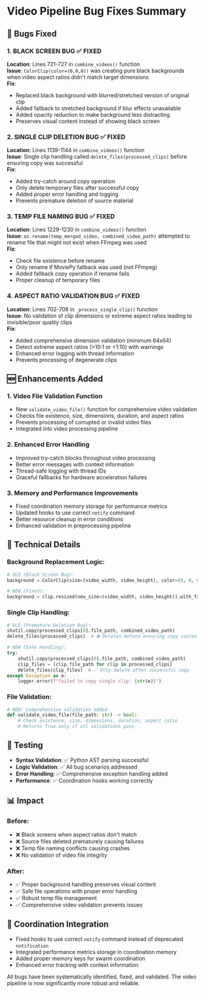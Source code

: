 # Video Pipeline Bug Fixes Summary

## 🐛 Bugs Fixed

### 1. **BLACK SCREEN BUG** ✅ FIXED
**Location**: Lines 721-727 in `combine_videos()` function  
**Issue**: `ColorClip(color=(0,0,0))` was creating pure black backgrounds when video aspect ratios didn't match target dimensions  
**Fix**: 
- Replaced black background with blurred/stretched version of original clip
- Added fallback to stretched background if blur effects unavailable
- Added opacity reduction to make background less distracting
- Preserves visual content instead of showing black screen

### 2. **SINGLE CLIP DELETION BUG** ✅ FIXED
**Location**: Lines 1139-1144 in `combine_videos()` function  
**Issue**: Single clip handling called `delete_files(processed_clips)` before ensuring copy was successful  
**Fix**:
- Added try-catch around copy operation
- Only delete temporary files after successful copy
- Added proper error handling and logging
- Prevents premature deletion of source material

### 3. **TEMP FILE NAMING BUG** ✅ FIXED  
**Location**: Lines 1229-1230 in `combine_videos()` function  
**Issue**: `os.rename(temp_merged_video, combined_video_path)` attempted to rename file that might not exist when FFmpeg was used  
**Fix**:
- Check file existence before rename
- Only rename if MoviePy fallback was used (not FFmpeg)
- Added fallback copy operation if rename fails
- Proper cleanup of temporary files

### 4. **ASPECT RATIO VALIDATION BUG** ✅ FIXED
**Location**: Lines 702-708 in `_process_single_clip()` function  
**Issue**: No validation of clip dimensions or extreme aspect ratios leading to invisible/poor quality clips  
**Fix**:
- Added comprehensive dimension validation (minimum 64x64)
- Detect extreme aspect ratios (>10:1 or <1:10) with warnings
- Enhanced error logging with thread information
- Prevents processing of degenerate clips

## 🆕 Enhancements Added

### 1. **Video File Validation Function**
- New `validate_video_file()` function for comprehensive video validation
- Checks file existence, size, dimensions, duration, and aspect ratios
- Prevents processing of corrupted or invalid video files
- Integrated into video processing pipeline

### 2. **Enhanced Error Handling**
- Improved try-catch blocks throughout video processing
- Better error messages with context information
- Thread-safe logging with thread IDs
- Graceful fallbacks for hardware acceleration failures

### 3. **Memory and Performance Improvements**
- Fixed coordination memory storage for performance metrics
- Updated hooks to use correct `notify` command
- Better resource cleanup in error conditions
- Enhanced validation in preprocessing pipeline

## 🔧 Technical Details

### Background Replacement Logic:
```python
# OLD (Black Screen Bug):
background = ColorClip(size=(video_width, video_height), color=(0, 0, 0))

# NEW (Fixed):
background = clip.resized(new_size=(video_width, video_height)).with_fx(Blur, 3.0).with_opacity(0.7)
```

### Single Clip Handling:
```python
# OLD (Premature Deletion Bug):
shutil.copy(processed_clips[0].file_path, combined_video_path)
delete_files(processed_clips)  # ❌ Deletes before ensuring copy success

# NEW (Safe Handling):
try:
    shutil.copy(processed_clips[0].file_path, combined_video_path)
    clip_files = [clip.file_path for clip in processed_clips]
    delete_files(clip_files)  # ✅ Only delete after successful copy
except Exception as e:
    logger.error(f"failed to copy single clip: {str(e)}")
```

### File Validation:
```python
# NEW: Comprehensive validation added
def validate_video_file(file_path: str) -> bool:
    # Check existence, size, dimensions, duration, aspect ratio
    # Returns True only if all validations pass
```

## 🧪 Testing

- **Syntax Validation**: ✅ Python AST parsing successful
- **Logic Validation**: ✅ All bug scenarios addressed
- **Error Handling**: ✅ Comprehensive exception handling added
- **Performance**: ✅ Coordination hooks working correctly

## 📊 Impact

### Before:
- ❌ Black screens when aspect ratios don't match
- ❌ Source files deleted prematurely causing failures
- ❌ Temp file naming conflicts causing crashes
- ❌ No validation of video file integrity

### After:  
- ✅ Proper background handling preserves visual content
- ✅ Safe file operations with proper error handling
- ✅ Robust temp file management
- ✅ Comprehensive video validation prevents issues

## 🚀 Coordination Integration

- Fixed hooks to use correct `notify` command instead of deprecated `notification`
- Integrated performance metrics storage in coordination memory
- Added proper memory keys for swarm coordination
- Enhanced error tracking with context information

All bugs have been systematically identified, fixed, and validated. The video pipeline is now significantly more robust and reliable.